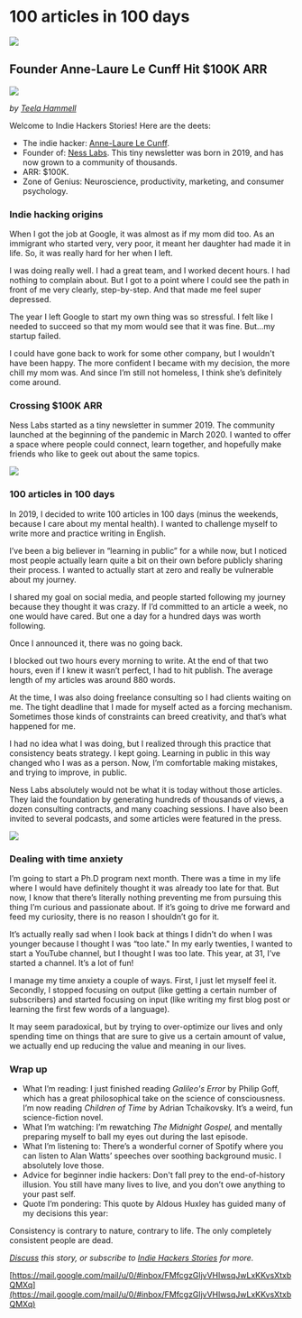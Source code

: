 # 100 articles in 100 days
![](https://fonts.gstatic.com/s/e/notoemoji/13.1.1/1f4e5/32.png)

## Founder Anne-Laure Le Cunff Hit $100K ARR

![](https://ci3.googleusercontent.com/proxy/1AzeZwIDMsK2SJLM4EqQeJ_egs0HYrfAdE8wyguI3fdQUbGypeP97CHlChw6YchsvqJvLgX70cR-UImg6LrNXwTE1fTr=s0-d-e1-ft#https://i.ibb.co/xfy99G8/100-Articles-100-Days.gif)

_by [Teela Hammell](https://click.convertkit-mail4.com/r8uvkvr4l6aoh626k9s2/x0hph6hne854wru5/aHR0cHM6Ly93d3cuaW5kaWVoYWNrZXJzLmNvbS90ZWVsYV9uYS9oaXN0b3J5P3V0bV9zb3VyY2U9aW5kaWUtaGFja2Vycy1lbWFpbHMmdXRtX2NhbXBhaWduPWloLW5ld3NsZXR0ZXImdXRtX21lZGl1bT1lbWFpbA==)_

Welcome to Indie Hackers Stories! Here are the deets:

-   The indie hacker: [Anne-Laure Le Cunff](https://click.convertkit-mail4.com/r8uvkvr4l6aoh626k9s2/25h2hoh73rkq2ef3/dHdpdHRlci5jb20vYW50aGlsZW1vb24=).
-   Founder of: [Ness Labs](https://click.convertkit-mail4.com/r8uvkvr4l6aoh626k9s2/9qhzhnhgdkoeppb9/aHR0cHM6Ly9uZXNzbGFicy5jb20v). This tiny newsletter was born in 2019, and has now grown to a community of thousands.
-   ARR: $100K.
-   Zone of Genius: Neuroscience, productivity, marketing, and consumer psychology.

### Indie hacking origins

When I got the job at Google, it was almost as if my mom did too. As an immigrant who started very, very poor, it meant her daughter had made it in life. So, it was really hard for her when I left.

I was doing really well. I had a great team, and I worked decent hours. I had nothing to complain about. But I got to a point where I could see the path in front of me very clearly, step-by-step. And that made me feel super depressed.

The year I left Google to start my own thing was so stressful. I felt like I needed to succeed so that my mom would see that it was fine. But...my startup failed.

I could have gone back to work for some other company, but I wouldn't have been happy. The more confident I became with my decision, the more chill my mom was. And since I’m still not homeless, I think she’s definitely come around.

### Crossing $100K ARR

Ness Labs started as a tiny newsletter in summer 2019. The community launched at the beginning of the pandemic in March 2020. I wanted to offer a space where people could connect, learn together, and hopefully make friends who like to geek out about the same topics.

![](https://ci6.googleusercontent.com/proxy/YgXtMdBcDjUaKoPnaV54A7qdsEaiKjwuHywYIekujLDHx6FRUxviJxDggYtM9m3Dih9t4oxMdX6w6ZRiQpp5TiXiqtD_CqnT2euAm0l9l06ZN3R_=s0-d-e1-ft#https://i.ibb.co/wC4zrjQ/Screen-Shot-2021-09-20-at-4-09-09-PM.png)

### 100 articles in 100 days

In 2019, I decided to write 100 articles in 100 days (minus the weekends, because I care about my mental health). I wanted to challenge myself to write more and practice writing in English.

I’ve been a big believer in “learning in public” for a while now, but I noticed most people actually learn quite a bit on their own before publicly sharing their process. I wanted to actually start at zero and really be vulnerable about my journey.

I shared my goal on social media, and people started following my journey because they thought it was crazy. If I’d committed to an article a week, no one would have cared. But one a day for a hundred days was worth following.

Once I announced it, there was no going back.

I blocked out two hours every morning to write. At the end of that two hours, even if I knew it wasn’t perfect, I had to hit publish. The average length of my articles was around 880 words.

At the time, I was also doing freelance consulting so I had clients waiting on me. The tight deadline that I made for myself acted as a forcing mechanism. Sometimes those kinds of constraints can breed creativity, and that’s what happened for me.

I had no idea what I was doing, but I realized through this practice that consistency beats strategy. I kept going. Learning in public in this way changed who I was as a person. Now, I’m comfortable making mistakes, and trying to improve, in public.

Ness Labs absolutely would not be what it is today without those articles. They laid the foundation by generating hundreds of thousands of views, a dozen consulting contracts, and many coaching sessions. I have also been invited to several podcasts, and some articles were featured in the press.

![](https://ci3.googleusercontent.com/proxy/0-vo853KPcInNKUEWwclbBOUTYpsZ8BT-HEpTHZAHdzAQELC_orTckCrsmJg5sMBv3CT3mzyCQX3UOswa2mKXba86NG9dYWrHCukTGGGjY_KiN6u=s0-d-e1-ft#https://i.ibb.co/DWV8dgX/Screen-Shot-2021-09-21-at-3-54-53-PM.png)

### Dealing with time anxiety

I’m going to start a Ph.D program next month. There was a time in my life where I would have definitely thought it was already too late for that. But now, I know that there’s literally nothing preventing me from pursuing this thing I’m curious and passionate about. If it’s going to drive me forward and feed my curiosity, there is no reason I shouldn’t go for it.

It’s actually really sad when I look back at things I didn't do when I was younger because I thought I was “too late." In my early twenties, I wanted to start a YouTube channel, but I thought I was too late. This year, at 31, I’ve started a channel. It’s a lot of fun!

I manage my time anxiety a couple of ways. First, I just let myself feel it. Secondly, I stopped focusing on output (like getting a certain number of subscribers) and started focusing on input (like writing my first blog post or learning the first few words of a language).

It may seem paradoxical, but by trying to over-optimize our lives and only spending time on things that are sure to give us a certain amount of value, we actually end up reducing the value and meaning in our lives.

### Wrap up

-   What I’m reading: I just finished reading _Galileo's Error_ by Philip Goff, which has a great philosophical take on the science of consciousness. I’m now reading _Children of Time_ by Adrian Tchaikovsky. It’s a weird, fun science-fiction novel.
-   What I’m watching: I’m rewatching _The Midnight Gospel,_ and mentally preparing myself to ball my eyes out during the last episode.
-   What I’m listening to: There’s a wonderful corner of Spotify where you can listen to Alan Watts’ speeches over soothing background music. I absolutely love those.
-   Advice for beginner indie hackers: Don't fall prey to the end-of-history illusion. You still have many lives to live, and you don’t owe anything to your past self.
-   Quote I’m pondering: This quote by Aldous Huxley has guided many of my decisions this year:

Consistency is contrary to nature, contrary to life. The only completely consistent people are dead.

_[Discuss](https://click.convertkit-mail4.com/r8uvkvr4l6aoh626k9s2/08hwh9hm203pdvsl/aHR0cHM6Ly93d3cuaW5kaWVoYWNrZXJzLmNvbS9wb3N0L29uLXB1Ymxpc2hpbmctMTAwLWFydGljbGVzLWluLTEwMC1kYXlzLWFuZC1jcm9zc2luZy0xMDBrLWFyci1hbm5lLWxhdXJlLWxlLWN1bmZmcy1zdG9yeS1mOTlkODEzMGM5P3V0bV9zb3VyY2U9aW5kaWUtaGFja2Vycy1lbWFpbHMmdXRtX2NhbXBhaWduPWloLW5ld3NsZXR0ZXImdXRtX21lZGl1bT1lbWFpbA==) this story, or subscribe to [Indie Hackers Stories](https://click.convertkit-mail4.com/r8uvkvr4l6aoh626k9s2/m2h7h5ho3kdl86fm/aHR0cHM6Ly93d3cuaW5kaWVoYWNrZXJzLmNvbS9zZXJpZXMvc3Rvcmllcz91dG1fc291cmNlPWluZGllLWhhY2tlcnMtZW1haWxzJnV0bV9jYW1wYWlnbj1paC1uZXdzbGV0dGVyJnV0bV9tZWRpdW09ZW1haWw=) for more._

 [https://mail.google.com/mail/u/0/#inbox/FMfcgzGljvVHlwsqJwLxKKvsXtxbQMXq](https://mail.google.com/mail/u/0/#inbox/FMfcgzGljvVHlwsqJwLxKKvsXtxbQMXq)
